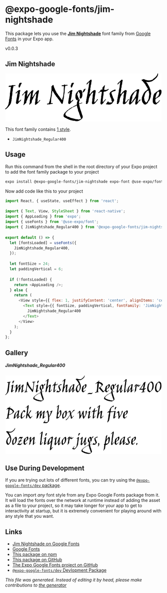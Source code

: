 # @expo-google-fonts/jim-nightshade

This package lets you use the [**Jim Nightshade**](https://fonts.google.com/specimen/Jim+Nightshade) font family from [Google Fonts](https://fonts.google.com/) in your Expo app.

v0.0.3

## Jim Nightshade

![Jim Nightshade](./font-family.png)

This font family contains [1 style](#gallery).

- `JimNightshade_Regular400`

## Usage

Run this command from the shell in the root directory of your Expo project to add the font family package to your project
```sh
expo install @expo-google-fonts/jim-nightshade expo-font @use-expo/font
```

Now add code like this to your project
```js
import React, { useState, useEffect } from 'react';

import { Text, View, StyleSheet } from 'react-native';
import { AppLoading } from 'expo';
import { useFonts } from '@use-expo/font';
import { JimNightshade_Regular400 } from '@expo-google-fonts/jim-nightshade';

export default () => {
  let [fontsLoaded] = useFonts({
    JimNightshade_Regular400,
  });

  let fontSize = 24;
  let paddingVertical = 6;

  if (!fontsLoaded) {
    return <AppLoading />;
  } else {
    return (
      <View style={{ flex: 1, justifyContent: 'center', alignItems: 'center' }}>
        <Text style={{ fontSize, paddingVertical, fontFamily: 'JimNightshade_Regular400' }}>
          JimNightshade_Regular400
        </Text>
      </View>
    );
  }
};

```

## Gallery

##### JimNightshade_Regular400
![JimNightshade_Regular400](./69667733e323bd8537cd7e8ab6c0cde0b0d48e1f336695228e8a9de962feec29.ttf.png)


## Use During Development

If you are trying out lots of different fonts, you can try using the [`@expo-google-fonts/dev` package](https://github.com/expo/google-fonts/tree/master/font-packages/dev#readme).

You can import *any* font style from any Expo Google Fonts package from it. It will load the fonts
over the network at runtime instead of adding the asset as a file to your project, so it may take longer
for your app to get to interactivity at startup, but it is extremely convenient
for playing around with any style that you want.

## Links

- [Jim Nightshade on Google Fonts](https://fonts.google.com/specimen/Jim+Nightshade)
- [Google Fonts](https://fonts.google.com/)
- [This package on npm](https://www.npmjs.com/package/@expo-google-fonts/jim-nightshade)
- [This package on GitHub](https://github.com/expo/google-fonts/tree/master/font-packages/jim-nightshade)
- [The Expo Google Fonts project on GitHub](https://github.com/expo/google-fonts)
- [`@expo-google-fonts/dev` Devlopment Package](https://github.com/expo/google-fonts/tree/master/font-packages/dev)


*This file was generated. Instead of editing it by head, please make contributions to [the generator](https://github.com/expo/google-fonts/tree/master/packages/generator)*
